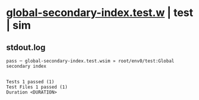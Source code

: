 # [global-secondary-index.test.w](../../../../../../examples/tests/sdk_tests/dynamodb-table/global-secondary-index.test.w) | test | sim

## stdout.log
```log
pass ─ global-secondary-index.test.wsim » root/env0/test:Global secondary index
 
 
Tests 1 passed (1)
Test Files 1 passed (1)
Duration <DURATION>
```

